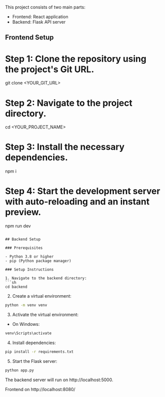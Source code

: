 This project consists of two main parts:
- Frontend: React application 
- Backend: Flask API server

## Frontend Setup

# Step 1: Clone the repository using the project's Git URL.
git clone <YOUR_GIT_URL>

# Step 2: Navigate to the project directory.
cd <YOUR_PROJECT_NAME>

# Step 3: Install the necessary dependencies.
npm i

# Step 4: Start the development server with auto-reloading and an instant preview.
npm run dev
```

## Backend Setup

### Prerequisites

- Python 3.8 or higher
- pip (Python package manager)

### Setup Instructions

1. Navigate to the backend directory:
```sh
cd backend
```

2. Create a virtual environment:
```sh
python -m venv venv
```

3. Activate the virtual environment:
- On Windows:
```sh
venv\Scripts\activate
```

4. Install dependencies:
```sh
pip install -r requirements.txt
```

5. Start the Flask server:
```sh
python app.py
```

The backend server will run on http://localhost:5000.

Frontend on http://localhost:8080/